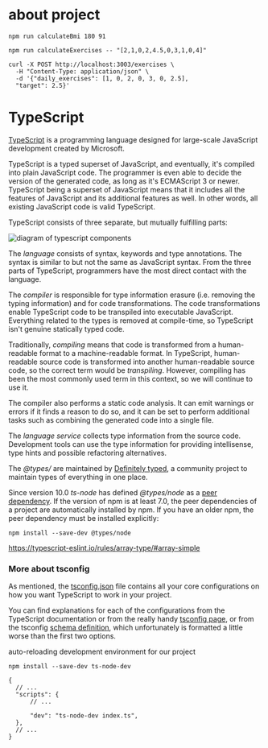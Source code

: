 # about project

```
npm run calculateBmi 180 91

npm run calculateExercises -- "[2,1,0,2,4.5,0,3,1,0,4]"

curl -X POST http://localhost:3003/exercises \
  -H "Content-Type: application/json" \
  -d '{"daily_exercises": [1, 0, 2, 0, 3, 0, 2.5],
  "target": 2.5}'

```

# TypeScript

[TypeScript](https://www.typescriptlang.org/) is a programming language designed for large-scale JavaScript development created by Microsoft.

TypeScript is a typed superset of JavaScript, and eventually, it's compiled into plain JavaScript code. The programmer is even able to decide the version of the generated code, as long as it's ECMAScript 3 or newer. TypeScript being a superset of JavaScript means that it includes all the features of JavaScript and its additional features as well. In other words, all existing JavaScript code is valid TypeScript.

TypeScript consists of three separate, but mutually fulfilling parts:

![diagram of typescript components](https://s2.loli.net/2025/10/05/Lbv8P3t1SYeNgFk.png)

The _language_ consists of syntax, keywords and type annotations. The syntax is similar to but not the same as JavaScript syntax. From the three parts of TypeScript, programmers have the most direct contact with the language.

The _compiler_ is responsible for type information erasure (i.e. removing the typing information) and for code transformations. The code transformations enable TypeScript code to be transpiled into executable JavaScript. Everything related to the types is removed at compile-time, so TypeScript isn't genuine statically typed code.

Traditionally, _compiling_ means that code is transformed from a human-readable format to a machine-readable format. In TypeScript, human-readable source code is transformed into another human-readable source code, so the correct term would be _transpiling_. However, compiling has been the most commonly used term in this context, so we will continue to use it.

The compiler also performs a static code analysis. It can emit warnings or errors if it finds a reason to do so, and it can be set to perform additional tasks such as combining the generated code into a single file.

The _language service_ collects type information from the source code. Development tools can use the type information for providing intellisense, type hints and possible refactoring alternatives.

The _@types/_ are maintained by [Definitely typed](https://github.com/DefinitelyTyped/DefinitelyTyped), a community project to maintain types of everything in one place.

Since version 10.0 _ts-node_ has defined _@types/node_ as a [peer dependency](https://docs.npmjs.com/cli/v8/configuring-npm/package-json#peerdependencies). If the version of npm is at least 7.0, the peer dependencies of a project are automatically installed by npm. If you have an older npm, the peer dependency must be installed explicitly:

```
npm install --save-dev @types/node
```

https://typescript-eslint.io/rules/array-type/#array-simple

### More about tsconfig

As mentioned, the [tsconfig.json](https://www.typescriptlang.org/docs/handbook/tsconfig-json.html) file contains all your core configurations on how you want TypeScript to work in your project.

You can find explanations for each of the configurations from the TypeScript documentation or from the really handy [tsconfig page](https://www.typescriptlang.org/tsconfig), or from the tsconfig [schema definition](http://json.schemastore.org/tsconfig), which unfortunately is formatted a little worse than the first two options.

auto-reloading development environment for our project

```
npm install --save-dev ts-node-dev
```

```
{
  // ...
  "scripts": {
      // ...

      "dev": "ts-node-dev index.ts",
  },
  // ...
}
```
